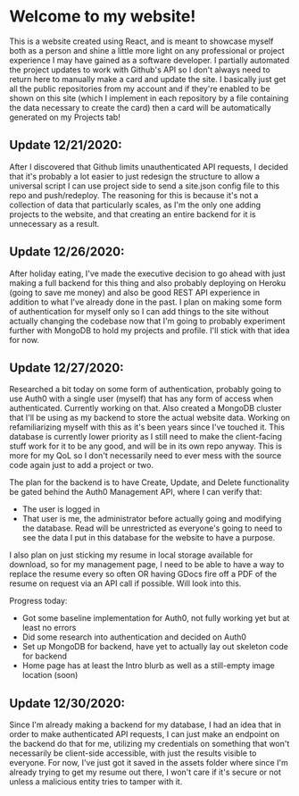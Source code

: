 # Welcome to my website!
This is a website created using React, and is meant to showcase myself both as a person and shine a little more light on any professional or project experience I may have gained as a software developer. I partially automated the project updates to work with Github's API so I don't always need to return here to manually make a card and update the site. I basically just get all the public repositories from my account and if they're enabled to be shown on this site (which I implement in each repository by a file containing the data necessary to create the card) then a card will be automatically generated on my Projects tab!

## Update 12/21/2020:
After I discovered that Github limits unauthenticated API requests, I decided that it's probably a lot easier to just redesign the structure to allow a universal script I can use project side to send a site.json config file to this repo and push/redeploy. The reasoning for this is because it's not a collection of data that particularly scales, as I'm the only one adding projects to the website, and that creating an entire backend for it is unnecessary as a result.

## Update 12/26/2020:
After holiday eating, I've made the executive decision to go ahead with just making a full backend for this thing and also probably deploying on Heroku (going to save me money) and also be good REST API experience in addition to what I've already done in the past. I plan on making some form of authentication for myself only so I can add things to the site without actually changing the codebase now that I'm going to probably experiment further with MongoDB to hold my projects and profile. I'll stick with that idea for now.

## Update 12/27/2020: 
Researched a bit today on some form of authentication, probably going to use Auth0 with a single user (myself) that has any form of access when authenticated. Currently working on that. Also created a MongoDB cluster that I'll be using as my backend to store the actual website data. Working on refamiliarizing myself with this as it's been years since I've touched it. This database is currently lower priority as I still need to make the client-facing stuff work for it to be any good, and will be in its own repo anyway. This is more for my QoL so I don't necessarily need to ever mess with the source code again just to add a project or two.

The plan for the backend is to have Create, Update, and Delete functionality be gated behind the Auth0 Management API, where I can verify that:
- The user is logged in
- That user is me, the administrator 
before actually going and modifying the database. Read will be unrestricted as everyone's going to need to see the data I put in this database for the website to have a purpose.

I also plan on just sticking my resume in local storage available for download, so for my management page, I need to be able to have a way to replace the resume every so often OR having GDocs fire off a PDF of the resume on request via an API call if possible. Will look into this.

Progress today: 
- Got some baseline implementation for Auth0, not fully working yet but at least no errors 
- Did some research into authentication and decided on Auth0
- Set up MongoDB for backend, have yet to actually lay out skeleton code for backend
- Home page has at least the Intro blurb as well as a still-empty image location (soon)

## Update 12/30/2020:
Since I'm already making a backend for my database, I had an idea that in order to make authenticated API requests, I can just make an endpoint on the backend do that for me, utilizing my credentials on something that won't necessarily be client-side accessible, with just the results visible to everyone. For now, I've just got it saved in the assets folder where since I'm already trying to get my resume out there, I won't care if it's secure or not unless a malicious entity tries to tamper with it.